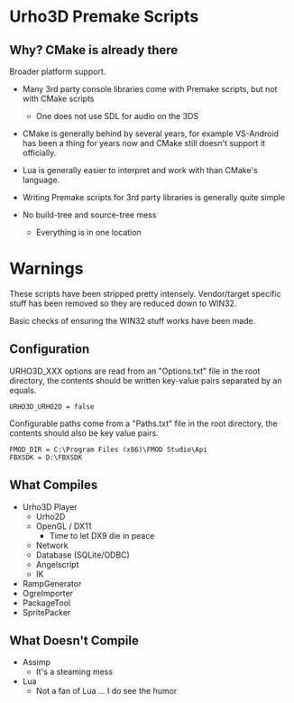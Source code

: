 # Urho3D Premake Scripts

## Why? CMake is already there

Broader platform support.

- Many 3rd party console libraries come with Premake scripts, but not with CMake scripts
  - One does not use SDL for audio on the 3DS
- CMake is generally behind by several years, for example VS-Android has been a thing for years now and CMake still doesn't support it officially.


- Lua is generally easier to interpret and work with than CMake's language.
- Writing Premake scripts for 3rd party libraries is generally quite simple
- No build-tree and source-tree mess
  - Everything is in one location



# Warnings

These scripts have been stripped pretty intensely. Vendor/target specific stuff has been removed so they are reduced down to WIN32.

Basic checks of ensuring the WIN32 stuff works have been made.

## Configuration

URHO3D_XXX options are read from an "Options.txt" file in the root directory, the contents should be written key-value pairs separated by an equals. 

`URHO3D_URHO2D = false`

Configurable paths come from a "Paths.txt" file in the root directory, the contents should also be key value pairs.

```FMOD_DIR = C:\Program Files (x86)\FMOD Studio\Api
FMOD_DIR = C:\Program Files (x86)\FMOD Studio\Api
FBXSDK = D:\FBXSDK
```

## What Compiles

- Urho3D Player
  - Urho2D
  - OpenGL / DX11
    - Time to let DX9 die in peace
  - Network
  - Database (SQLite/ODBC)
  - Angelscript
  - IK
- RampGenerator
- OgreImporter
- PackageTool
- SpritePacker


## What Doesn't Compile

- Assimp
  - It's a steaming mess
- Lua
  - Not a fan of Lua ... I do see the humor